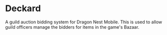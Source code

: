 # Deckard

A guild auction bidding system for Dragon Nest Mobile. This is used to allow guild officers manage the bidders for items in the game's Bazaar. 